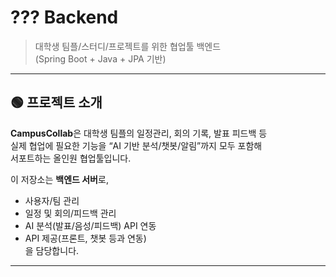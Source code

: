 # ??? Backend

> 대학생 팀플/스터디/프로젝트를 위한 협업툴 백엔드  
> (Spring Boot + Java + JPA 기반)

---

## 🟢 프로젝트 소개

**CampusCollab**은 대학생 팀플의 일정관리, 회의 기록, 발표 피드백 등  
실제 협업에 필요한 기능을 “AI 기반 분석/챗봇/알림”까지 모두 포함해  
서포트하는 올인원 협업툴입니다.

이 저장소는 **백엔드 서버**로,  
- 사용자/팀 관리  
- 일정 및 회의/피드백 관리  
- AI 분석(발표/음성/피드백) API 연동  
- API 제공(프론트, 챗봇 등과 연동)  
을 담당합니다.

---
